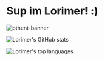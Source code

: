 # Sup im Lorimer! :)

![othent-banner](https://user-images.githubusercontent.com/90644448/236233890-db9eea8f-fa48-4dbc-84db-ebd8be81a6b5.png)

![Lorimer's GitHub stats](https://github-readme-stats.vercel.app/api?username=lorimerjenkins&show=reviews)

![Lorimer's top languages](https://github-readme-stats.vercel.app/api/top-langs/?username=lorimerjenkins)
